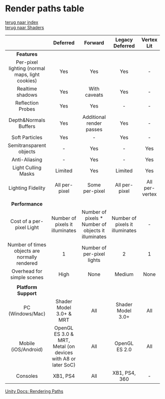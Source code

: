 # Render paths table  

[terug naar index](/Index.md#scripting)   
[terug naar Shaders](/Graphics/ShadersPostProcessing.md) 

||Deferred|Forward|Legacy Deferred|Vertex Lit|
|:--:|:--:|:--:|:--:|:--:|
|**Features**|
|Per-pixel lighting (normal maps, light cookies)|Yes|Yes|Yes|-|
|Realtime shadows|Yes|With caveats|Yes|-|
|Reflection Probes|Yes|Yes|-|-|
|Depth&Normals Buffers|Yes|Additional render passes|Yes|-|
|Soft Particles|Yes|-|Yes|-|
|Semitransparent objects|-|Yes|-|Yes|
|Anti-Aliasing|-|Yes|-|Yes|
|Light Culling Masks|Limited|Yes|Limited|Yes|
|Lighting Fidelity|All per-pixel|Some per-pixel|All per-pixel|All per-vertex|
||||||
|**Performance**|
|Cost of a per-pixel Light|Number of pixels it illuminates|Number of pixels * Number of objects it illuminates|Number of pixels it illuminates|-|
|Number of times objects are normally rendered|1|Number of per-pixel lights|2|1|
|Overhead for simple scenes|High|None|Medium|None|
||||||
|**Platform Support**|
|PC (Windows/Mac)|Shader Model 3.0+ & MRT|All|Shader Model 3.0+|All|
|Mobile (iOS/Android)|OpenGL ES 3.0 & MRT, Metal (on devices with A8 or later SoC)|All|OpenGL ES 2.0|All|
|Consoles|XB1, PS4|All|XB1, PS4, 360|-|

[Unity Docs: Rendering Paths](https://docs.unity3d.com/Manual/RenderingPaths.html)  